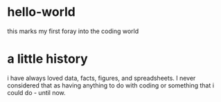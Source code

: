 # hello-world
  this marks my first foray into the coding world

# a little history
  i have always loved data, facts, figures, and spreadsheets. 
  I never considered that as having anything to do with coding or something that i could do - until now.
